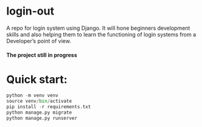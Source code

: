 # login-out
A repo for login system using Django. It will hone beginners development skills and also helping them to learn the functioning of login systems from a Developer’s point of view.

#### The project still in progress

# Quick start:

```py
python -m venv venv
source venv/bin/activate
pip install -r requirements.txt
python manage.py migrate
python manage.py runserver
```
